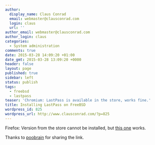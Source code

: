 ```yaml
---
author:
  display_name: Claus Conrad
  email: webmaster@clausconrad.com
  login: claus
  url: ''
author_email: webmaster@clausconrad.com
author_login: claus
categories:
  - System administration
comments: true
date: 2015-03-28 14:09:20 +01:00
date_gmt: 2015-03-28 13:09:20 +0000
header: false
layout: page
published: true
sidebar: left
status: publish
tags:
  - freebsd
  - lastpass
teaser: 'Chromium: LastPass is available in the store, works fine.'
title: Installing LastPass on FreeBSD
wordpress_id: 825
wordpress_url: http://www.clausconrad.com/?p=825
---
```

Firefox: Version from the store cannot be installed, but [this
one](https://lastpass.com/dlpre) works.

Thanks to [poobrain](https://forums.freebsd.org/threads/laspass-plugin-not-working-in-firefox.48048/) for sharing the link.
